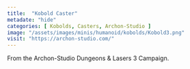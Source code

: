 ```yaml
---
title:  "Kobold Caster"
metadate: "hide"
categories: [ Kobolds, Casters, Archon-Studio ]
image: "/assets/images/minis/humanoid/kobolds/Kobold3.png"
visit: "https://archon-studio.com/"
---
```

From the Archon-Studio Dungeons & Lasers 3 Campaign.